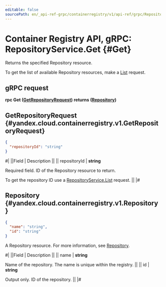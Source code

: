 ```yaml
---
editable: false
sourcePath: en/_api-ref-grpc/containerregistry/v1/api-ref/grpc/Repository/get.md
---
```


# Container Registry API, gRPC: RepositoryService.Get {#Get}

Returns the specified Repository resource.

To get the list of available Repository resources, make a [List](/docs/container-registry/api-ref/grpc/Repository/list#List) request.

## gRPC request

**rpc Get ([GetRepositoryRequest](#yandex.cloud.containerregistry.v1.GetRepositoryRequest)) returns ([Repository](#yandex.cloud.containerregistry.v1.Repository))**

## GetRepositoryRequest {#yandex.cloud.containerregistry.v1.GetRepositoryRequest}

```json
{
  "repositoryId": "string"
}
```

#|
||Field | Description ||
|| repositoryId | **string**

Required field. ID of the Repository resource to return.

To get the repository ID use a [RepositoryService.List](/docs/container-registry/api-ref/grpc/Repository/list#List) request. ||
|#

## Repository {#yandex.cloud.containerregistry.v1.Repository}

```json
{
  "name": "string",
  "id": "string"
}
```

A Repository resource. For more information, see [Repository](/docs/container-registry/concepts/repository).

#|
||Field | Description ||
|| name | **string**

Name of the repository.
The name is unique within the registry. ||
|| id | **string**

Output only. ID of the repository. ||
|#